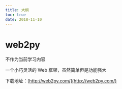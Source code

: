 ```yaml
---
title: 大纲
toc: true
date: 2018-11-10
---
```


# web2py

不作为当前学习内容


一个小巧灵活的 Web 框架，虽然简单但是功能强大

下载地址：[http://web2py.com/](http://web2py.com/)
